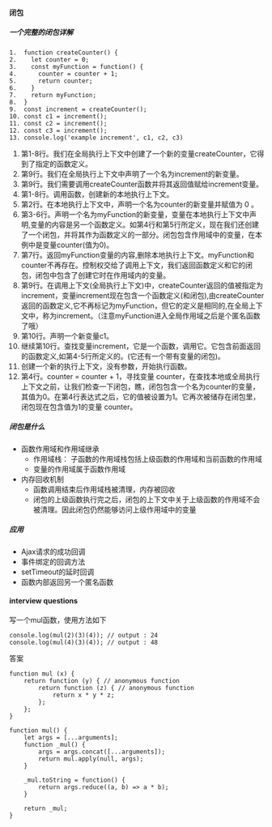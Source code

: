 #### 闭包
##### 一个完整的闭包详解
```
1.  function createCounter() {
2.    let counter = 0;
3.    const myFunction = function() {
4.      counter = counter + 1;
5.      return counter;
6.    }
7.    return myFunction;
8.  }
9.  const increment = createCounter();
10. const c1 = increment();
11. const c2 = increment();
12. const c3 = increment();
13. console.log('example increment', c1, c2, c3)
```
1. 第1-8行。我们在全局执行上下文中创建了一个新的变量createCounter，它得到了指定的函数定义。
2. 第9行。我们在全局执行上下文中声明了一个名为increment的新变量。
3. 第9行。我们需要调用createCounter函数并将其返回值赋给increment变量。
4. 第1-8行。调用函数，创建新的本地执行上下文。
5. 第2行。在本地执行上下文中，声明一个名为counter的新变量并赋值为 0 。
6. 第3-6行。声明一个名为myFunction的新变量，变量在本地执行上下文中声明,变量的内容是另一个函数定义。如第4行和第5行所定义，现在我们还创建了一个闭包，并将其作为函数定义的一部分。闭包包含作用域中的变量，在本例中是变量counter(值为0)。
7. 第7行。返回myFunction变量的内容,删除本地执行上下文。myFunction和counter不再存在。控制权交给了调用上下文，我们返回函数定义和它的闭包，闭包中包含了创建它时在作用域内的变量。
8. 第9行。在调用上下文(全局执行上下文)中，createCounter返回的值被指定为increment，变量increment现在包含一个函数定义(和闭包),由createCounter返回的函数定义,它不再标记为myFunction，但它的定义是相同的,在全局上下文中，称为increment。（注意myFunction进入全局作用域之后是个匿名函数了哦）
9. 第10行。声明一个新变量c1。
10. 继续第10行。查找变量increment，它是一个函数，调用它。它包含前面返回的函数定义,如第4-5行所定义的。(它还有一个带有变量的闭包)。
11. 创建一个新的执行上下文，没有参数，开始执行函数。
12. 第4行。counter = counter + 1，寻找变量 counter，在查找本地或全局执行上下文之前，让我们检查一下闭包，瞧，闭包包含一个名为counter的变量，其值为0。在第4行表达式之后，它的值被设置为1。它再次被储存在闭包里，闭包现在包含值为1的变量 counter。


##### 闭包是什么
- 函数作用域和作用域继承 
  - 作用域栈： 子函数的作用域栈包括上级函数的作用域和当前函数的作用域
  - 变量的作用域属于函数作用域
- 内存回收机制
  - 函数调用结束后作用域栈被清理，内存被回收
  - 闭包的上级函数执行完之后，闭包的上下文中关于上级函数的作用域不会被清理。因此闭包仍然能够访问上级作用域中的变量 

##### 应用
- Ajax请求的成功回调
- 事件绑定的回调方法
- setTimeout的延时回调
- 函数内部返回另一个匿名函数

#### interview questions
写一个mul函数，使用方法如下
```
console.log(mul(2)(3)(4)); // output : 24 
console.log(mul(4)(3)(4)); // output : 48
```
答案

```
function mul (x) {
    return function (y) { // anonymous function 
        return function (z) { // anonymous function 
            return x * y * z; 
        };
    };
}
```
```
function mul() {
    let args = [...arguments];
    function _mul() {
        args = args.concat([...arguments]);
        return mul.apply(null, args);
    }

    _mul.toString = function() {
        return args.reduce((a, b) => a * b);
    }

    return _mul;
}
```